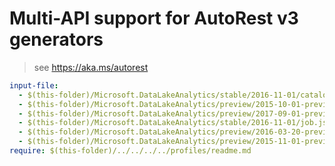 # Multi-API support for AutoRest v3 generators

> see https://aka.ms/autorest

``` yaml $(enable-multi-api)
input-file:
  - $(this-folder)/Microsoft.DataLakeAnalytics/stable/2016-11-01/catalog.json
  - $(this-folder)/Microsoft.DataLakeAnalytics/preview/2015-10-01-preview/catalog.json
  - $(this-folder)/Microsoft.DataLakeAnalytics/preview/2017-09-01-preview/job.json
  - $(this-folder)/Microsoft.DataLakeAnalytics/stable/2016-11-01/job.json
  - $(this-folder)/Microsoft.DataLakeAnalytics/preview/2016-03-20-preview/job.json
  - $(this-folder)/Microsoft.DataLakeAnalytics/preview/2015-11-01-preview/job.json
require: $(this-folder)/../../../../profiles/readme.md
```

